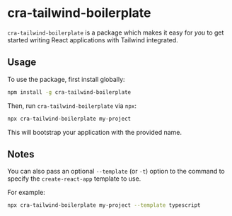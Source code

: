 # cra-tailwind-boilerplate

`cra-tailwind-boilerplate` is a package which makes it easy for _you_ to get started writing React applications with Tailwind integrated.

## Usage

To use the package, first install globally:
```bash
npm install -g cra-tailwind-boilerplate
```

Then, run `cra-tailwind-boilerplate` via `npx`:
```bash
npx cra-tailwind-boilerplate my-project
```

This will bootstrap your application with the provided name.

## Notes

You can also pass an optional `--template` (or `-t`) option to the command to specify the `create-react-app` template to use.

For example:
```bash
npx cra-tailwind-boilerplate my-project --template typescript
```